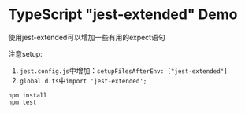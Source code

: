 TypeScript "jest-extended" Demo
===========================

使用jest-extended可以增加一些有用的expect语句

注意setup:
1. `jest.config.js`中增加：`setupFilesAfterEnv: ["jest-extended"]`
2. `global.d.ts`中`import 'jest-extended';`

```
npm install
npm test
```
